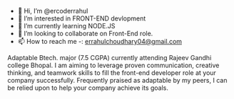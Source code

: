 - 👋 Hi, I’m @ercoderrahul
- 👀 I’m interested in FRONT-END devlopment
- 🌱 I’m currently learning NODE.JS
- 💞️ I’m looking to collaborate on Front-End role.
- 📫 How to reach me -: errahulchoudhary04@gmail.com

<!---
ercoderrahul/ercoderrahul is a ✨ special ✨ repository because its `README.md` (this file) appears on your GitHub profile.
You can click the Preview link to take a look at your changes.
--->
Adaptable Btech. major (7.5 CGPA) currently attending Rajeev Gandhi college Bhopal.
I am aiming to leverage proven communication, creative thinking,
and teamwork skills to fill the front-end developer role at your company successfully.
Frequently praised as adaptable by my peers, 
I can be relied upon to help your company achieve its goals.
